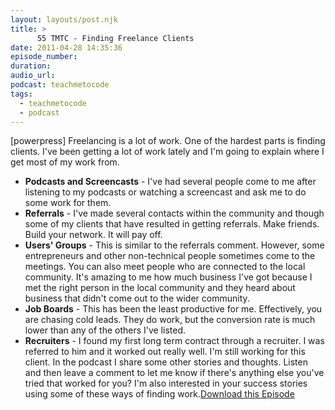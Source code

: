 ```yaml
---
layout: layouts/post.njk
title: >
      55 TMTC - Finding Freelance Clients
date: 2011-04-28 14:35:36
episode_number: 
duration: 
audio_url: 
podcast: teachmetocode
tags: 
  - teachmetocode
  - podcast
---
```


[powerpress] Freelancing is a lot of work. One of the hardest parts is finding clients. I've been getting a lot of work lately and I'm going to explain where I get most of my work from.

- **Podcasts and Screencasts** - I've had several people come to me after listening to my podcasts or watching a screencast and ask me to do some work for them.
- **Referrals** - I've made several contacts within the community and though some of my clients that have resulted in getting referrals. Make friends. Build your network. It will pay off.
- **Users' Groups** - This is similar to the referrals comment. However, some entrepreneurs and other non-technical people sometimes come to the meetings. You can also meet people who are connected to the local community. It's amazing to me how much business I've got because I met the right person in the local community and they heard about business that didn't come out to the wider community.
- **Job Boards** - This has been the least productive for me. Effectively, you are chasing cold leads. They do work, but the conversion rate is much lower than any of the others I've listed.
- **Recruiters** - I found my first long term contract through a recruiter. I was referred to him and it worked out really well. I'm still working for this client.
In the podcast I share some other stories and thoughts. Listen and then leave a comment to let me know if there's anything else you've tried that worked for you? I'm also interested in your success stories using some of these ways of finding work.[Download this Episode](http://traffic.libsyn.com/charlesmaxwood/TMTC55FindingFreelanceClients.mp3)
